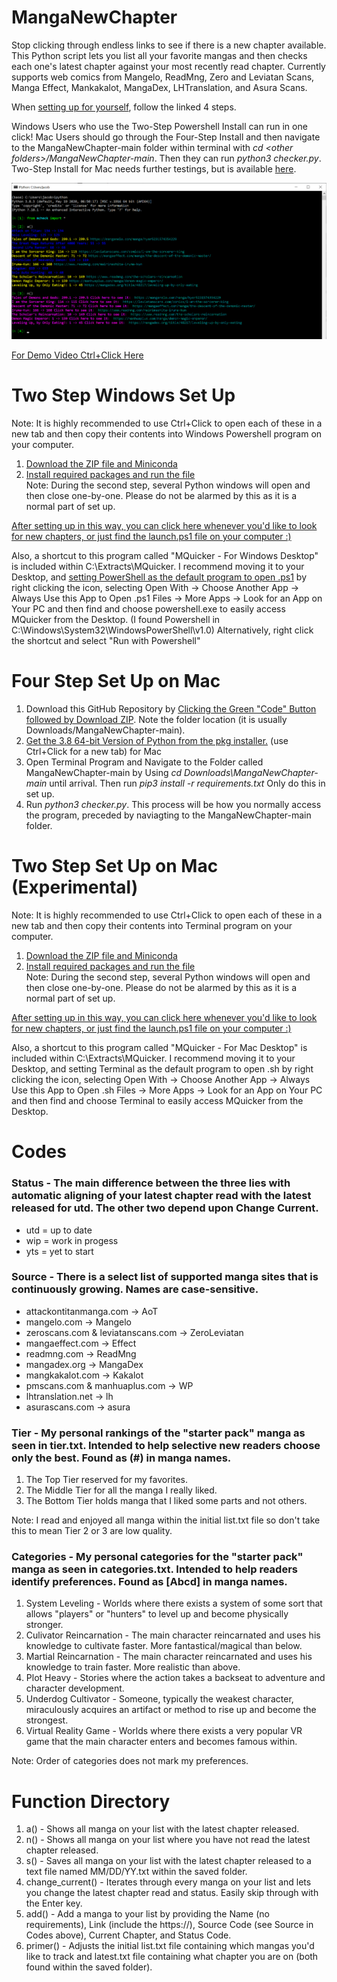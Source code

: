 # MangaNewChapter
Stop clicking through endless links to see if there is a new chapter available. This Python script lets you list all your favorite mangas and then checks each one's latest chapter against your most recently read chapter. Currently supports web comics from Mangelo, ReadMng, Zero and Leviatan Scans, Manga Effect, Mankakalot, MangaDex, LHTranslation, and Asura Scans.

When <a href="#su">setting up for yourself</a>, follow the linked 4 steps.

Windows Users who use the Two-Step Powershell Install can run in one click! Mac Users should go through the Four-Step Install and then navigate to the MangaNewChapter-main folder within terminal with <em>cd \<other folders\>/MangaNewChapter-main</em>. Then they can run <em>python3 checker.py</em>. Two-Step Install for Mac needs further testings, but is available <a href="#2m">here</a>.

<img src="mcheck_ex.png"/>

<a href="https://youtu.be/AyZsZzuTAPg/" target="_blank">For Demo Video Ctrl+Click Here</a>

<h1 id="su">Two Step Windows Set Up</h1>
Note: It is highly recommended to use Ctrl+Click to open each of these in a new tab and then copy their contents into Windows Powershell program on your computer.
<ol>
  <a href="setup.ps1"><li>Download the ZIP file and Miniconda</li></a>
  <a href="setup2.ps1"><li>Install required packages and run the file</li></a>
  Note: During the second step, several Python windows will open and then close one-by-one. Please do not be alarmed by this as it is a normal part of set up.
</ol>
<a href="launch.ps1">After setting up in this way, you can click here whenever you'd like to look for new chapters, or just find the launch.ps1 file on your computer :)</a> <p>Also, a shortcut to this program called "MQuicker - For Windows Desktop" is included within C:\Extracts\MQuicker.
I recommend moving it to your Desktop, and <a href="https://www.top-password.com/blog/set-ps1-script-to-open-with-powershell-by-default/">setting PowerShell as the default program to open .ps1</a> by right clicking the icon, selecting Open With -> Choose Another App -> Always Use this App to Open .ps1 Files -> More Apps -> Look for an App on Your PC and then find and choose powershell.exe to easily access MQuicker from the Desktop.
(I found Powershell in C:\Windows\System32\WindowsPowerShell\v1.0) Alternatively, right click the shortcut and select "Run with Powershell"</p>


<h1>Four Step Set Up on Mac</h1>
<ol>
  <li>Download this GitHub Repository by <a href="https://github.com/JacobK233811/MangaNewChapter/archive/main.zip">Clicking the Green "Code" Button followed by Download ZIP</a>. Note the folder location (it is usually Downloads/MangaNewChapter-main). </li>
  <li><a href="https://repo.anaconda.com/miniconda/Miniconda3-latest-MacOSX-x86_64.pkg">Get the 3.8 64-bit Version of Python from the pkg installer.</a> (use Ctrl+Click for a new tab) for Mac </li>
  <li>Open Terminal Program and Navigate to the Folder called MangaNewChapter-main by Using <em>cd Downloads\MangaNewChapter-main</em> until arrival. Then run <em>pip3 install -r requirements.txt</em> Only do this in set up.</li>
  <li>Run <em>python3 checker.py</em>. This process will be how you normally access the program, preceded by naviagting to the MangaNewChapter-main folder.</li>
</ol>

<h1 id="2m">Two Step Set Up on Mac (Experimental)</h1>
Note: It is highly recommended to use Ctrl+Click to open each of these in a new tab and then copy their contents into Terminal program on your computer.
<ol>
  <a href="setup.sh"><li>Download the ZIP file and Miniconda</li></a>
  <a href="setup2.sh"><li>Install required packages and run the file</li></a>
  Note: During the second step, several Python windows will open and then close one-by-one. Please do not be alarmed by this as it is a normal part of set up.
</ol>
<a href="launch.sh">After setting up in this way, you can click here whenever you'd like to look for new chapters, or just find the launch.ps1 file on your computer :)</a> <p>Also, a shortcut to this program called "MQuicker - For Mac Desktop" is included within C:\Extracts\MQuicker.
I recommend moving it to your Desktop, and setting Terminal as the default program to open .sh by right clicking the icon, selecting Open With -> Choose Another App -> Always Use this App to Open .sh Files -> More Apps -> Look for an App on Your PC and then find and choose Terminal to easily access MQuicker from the Desktop.</p>

# Codes

### Status - The main difference between the three lies with automatic aligning of your latest chapter read with the latest released for utd. The other two depend upon Change Current.
<ul>
  <li>utd = up to date</li>
  <li>wip = work in progess</li>
  <li>yts = yet to start</li>
</ul>

### Source - There is a select list of supported manga sites that is continuously growing. Names are case-sensitive.
<ul>
  <li>attackontitanmanga.com -> AoT</li>
  <li>mangelo.com -> Mangelo</li>
  <li>zeroscans.com & leviatanscans.com -> ZeroLeviatan</li>
  <li>mangaeffect.com -> Effect</li>
  <li>readmng.com -> ReadMng</li>
  <li>mangadex.org -> MangaDex</li>
  <li>mangkakalot.com -> Kakalot</li>
  <li>pmscans.com & manhuaplus.com -> WP</li>
  <li>lhtranslation.net -> lh</li>
  <li>asurascans.com -> asura</li>
 </ul>
 
### Tier - My personal rankings of the "starter pack" manga as seen in tier.txt. Intended to help selective new readers choose only the best. Found as (#) in manga names.
<ol>
  <li>The Top Tier reserved for my favorites.</li>
  <li>The Middle Tier for all the manga I really liked.</li>
  <li>The Bottom Tier holds manga that I liked some parts and not others. </li>
 </ol>
 Note: I read and enjoyed all manga within the initial list.txt file so don't take this to mean Tier 2 or 3 are low quality.
 
### Categories - My personal categories for the "starter pack" manga as seen in categories.txt. Intended to help readers identify preferences. Found as \[Abcd\] in manga names.
<ol>
  <li>System Leveling - Worlds where there exists a system of some sort that allows "players" or "hunters" to level up and become physically stronger.</li>
  <li>Culivator Reincarnation - The main character reincarnated and uses his knowledge to cultivate faster. More fantastical/magical than below.</li>
  <li>Martial Reincarnation - The main character reincarnated and uses his knowledge to train faster. More realistic than above.</li>
  <li>Plot Heavy - Stories where the action takes a backseat to adventure and character development.</li>
  <li>Underdog Cultivator - Someone, typically the weakest character, miraculously acquires an artifact or method to rise up and become the strongest.</li>
  <li>Virtual Reality Game - Worlds where there exists a very popular VR game that the main character enters and becomes famous within.</li>
 </ol>
 Note: Order of categories does not mark my preferences.
 
# Function Directory
<ol>
  <li>a() - Shows all manga on your list with the latest chapter released.</li>
  <li>n() - Shows all manga on your list where you have not read the latest chapter released.</li>
  <li>s() - Saves all manga on your list with the latest chapter released to a text file named MM/DD/YY.txt within the saved folder.</li>
  <li>change_current() - Iterates through every manga on your list and lets you change the latest chapter read and status. Easily skip through with the Enter key.</li>
  <li>add() - Add a manga to your list by providing the Name (no requirements), Link (include the https://), Source Code (see Source in Codes above), Current Chapter, and Status Code.</li>
  <li>primer() - Adjusts the initial list.txt file containing which mangas you'd like to track and latest.txt file containing what chapter you are on (both found within the saved folder).</li>
</ol>

